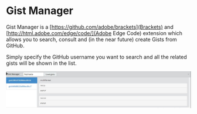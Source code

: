 # Gist Manager

Gist Manager is a [https://github.com/adobe/brackets](Brackets) and [http://html.adobe.com/edge/code/](Adobe Edge Code) extension which allows you to search, consult and (in the near future) create Gists from GitHub.  

Simply specify the GitHub username you want to search and all the related gists will be shown in the list.


![preview](/readmefiles/preview.jpg)
